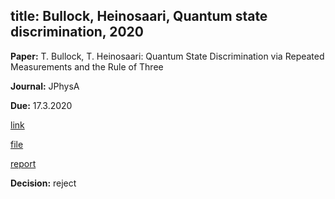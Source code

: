 
title: Bullock, Heinosaari, Quantum state discrimination, 2020
---

**Paper:** T. Bullock, T. Heinosaari: Quantum State Discrimination via Repeated Measurements and the Rule of Three

**Journal:**  JPhysA

**Due:** 17.3.2020

[link](https://mc04.manuscriptcentral.com/jphysa-iop)

[file](REF_bullock2020/file.pdf)

[report](REF_bullock2020/report.pdf)

**Decision:** reject

